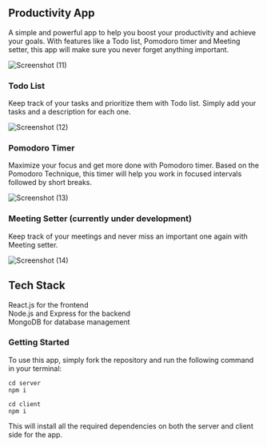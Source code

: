 ## Productivity App

A simple and powerful app to help you boost your productivity and achieve your goals. With features like a Todo list, Pomodoro timer and Meeting setter, this app will make sure you never forget anything important.

![Screenshot (11)](https://user-images.githubusercontent.com/85778777/221412143-13a3bb2f-db25-4431-913b-d6a17b1b74dd.png)

### Todo List

Keep track of your tasks and prioritize them with Todo list. Simply add your tasks and a description for each one.

![Screenshot (12)](https://user-images.githubusercontent.com/85778777/221412202-39025d10-8649-4a0c-8328-c0a964c40623.png)

### Pomodoro Timer

Maximize your focus and get more done with Pomodoro timer. Based on the Pomodoro Technique, this timer will help you work in focused intervals followed by short breaks.

![Screenshot (13)](https://user-images.githubusercontent.com/85778777/221412219-fd3f7951-d237-4e38-8504-6847227fa454.png)


### Meeting Setter (currently under development)

Keep track of your meetings and never miss an important one again with Meeting setter.


![Screenshot (14)](https://user-images.githubusercontent.com/85778777/221412242-be752e9c-9427-4bd1-9b41-4ac0e66a6d73.png)

## Tech Stack

React.js for the frontend\
Node.js and Express for the backend\
MongoDB for database management

### Getting Started

To use this app, simply fork the repository and run the following command in your terminal:

```
cd server
npm i
```

```
cd client
npm i
```

This will install all the required dependencies on both the server and client side for the app.
